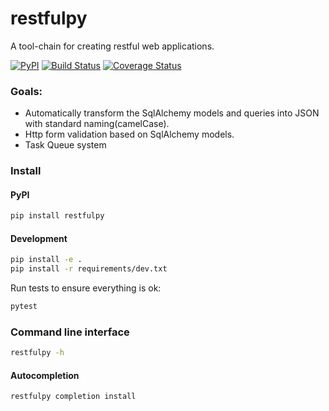 # restfulpy

A tool-chain for creating restful web applications.

[![PyPI](http://img.shields.io/pypi/v/restfulpy.svg)](https://pypi.python.org/pypi/restfulpy)
[![Build Status](https://travis-ci.org/pylover/restfulpy.svg?branch=master)](https://travis-ci.org/pylover/restfulpy)
[![Coverage Status](https://coveralls.io/repos/github/pylover/restfulpy/badge.svg?branch=master)](https://coveralls.io/github/pylover/restfulpy?branch=master)

### Goals:
 
- Automatically transform the SqlAlchemy models and queries into JSON with 
standard naming(camelCase).
- Http form validation based on SqlAlchemy models.
- Task Queue system


### Install

#### PyPI

```bash
pip install restfulpy
```

#### Development

```bash
pip install -e .
pip install -r requirements/dev.txt
```

Run tests to ensure everything is ok:

```bash
pytest
```

### Command line interface

```bash
restfulpy -h
```

#### Autocompletion

```bash
restfulpy completion install
```


